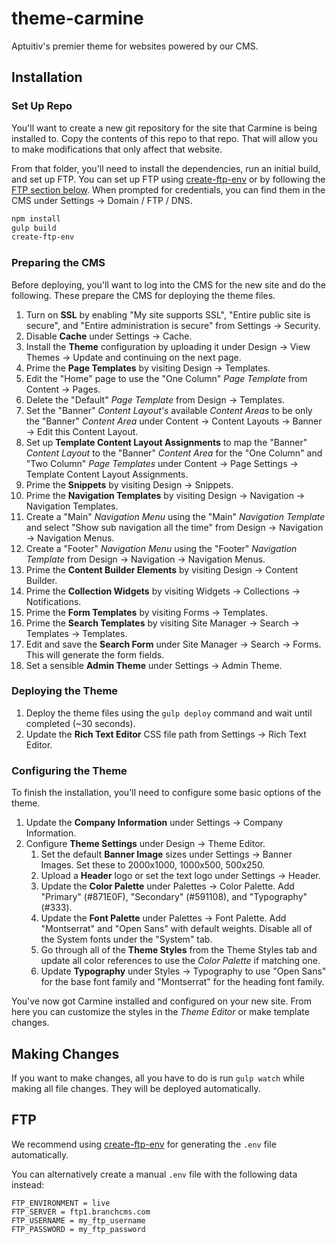 # theme-carmine
Aptuitiv's premier theme for websites powered by our CMS.

## Installation

### Set Up Repo
You'll want to create a new git repository for the site that Carmine is being installed to. Copy the contents of this repo to that repo. That will allow you to make modifications that only affect that website.

From that folder, you'll need to install the dependencies, run an initial build, and set up FTP. You can set up FTP using [create-ftp-env](https://github.com/aptuitiv/create-ftp-env) or by following the [FTP section below](#ftp). When prompted for credentials, you can find them in the CMS under Settings -> Domain / FTP / DNS.

```bash
npm install
gulp build
create-ftp-env
```

### Preparing the CMS
Before deploying, you'll want to log into the CMS for the new site and do the following. These prepare the CMS for deploying the theme files.

1. Turn on **SSL** by enabling "My site supports SSL", "Entire public site is secure", and "Entire administration is secure" from Settings -> Security.
1. Disable **Cache** under Settings -> Cache.
1. Install the **Theme** configuration by uploading it under Design -> View Themes -> Update and continuing on the next page.
1. Prime the **Page Templates** by visiting Design -> Templates.
1. Edit the "Home" page to use the "One Column" *Page Template* from Content -> Pages.
1. Delete the "Default" *Page Template* from Design -> Templates.
1. Set the "Banner" *Content Layout's* available *Content Areas* to be only the "Banner" *Content Area* under Content -> Content Layouts -> Banner -> Edit this Content Layout.
1. Set up **Template Content Layout Assignments** to map the "Banner" *Content Layout* to the "Banner" *Content Area* for the "One Column" and "Two Column" *Page Templates* under Content -> Page Settings -> Template Content Layout Assignments.
1. Prime the **Snippets** by visiting Design -> Snippets.
1. Prime the **Navigation Templates** by visiting Design -> Navigation -> Navigation Templates.
1. Create a "Main" *Navigation Menu* using the "Main" *Navigation Template* and select "Show sub navigation all the time" from Design -> Navigation -> Navigation Menus.
1. Create a "Footer" *Navigation Menu* using the "Footer" *Navigation Template* from Design -> Navigation -> Navigation Menus.
1. Prime the **Content Builder Elements** by visiting Design -> Content Builder.
1. Prime the **Collection Widgets** by visiting Widgets -> Collections -> Notifications.
1. Prime the **Form Templates** by visiting Forms -> Templates.
1. Prime the **Search Templates** by visiting Site Manager -> Search -> Templates -> Templates.
1. Edit and save the **Search Form** under Site Manager -> Search -> Forms. This will generate the form fields.
1. Set a sensible **Admin Theme** under Settings -> Admin Theme.

### Deploying the Theme
1. Deploy the theme files using the `gulp deploy` command and wait until completed (~30 seconds).
1. Update the **Rich Text Editor** CSS file path from Settings -> Rich Text Editor.

### Configuring the Theme
To finish the installation, you'll need to configure some basic options of the theme.

1. Update the **Company Information** under Settings -> Company Information.
1. Configure **Theme Settings** under Design -> Theme Editor.
    1. Set the default **Banner Image** sizes under Settings -> Banner Images. Set these to 2000x1000, 1000x500, 500x250.
    1. Upload a **Header** logo or set the text logo under Settings -> Header.
    1. Update the **Color Palette** under Palettes -> Color Palette. Add "Primary" (#871E0F), "Secondary" (#591108), and "Typography" (#333).
    1. Update the **Font Palette** under Palettes -> Font Palette. Add "Montserrat" and "Open Sans" with default weights. Disable all of the System fonts under the "System" tab.
    1. Go through all of the **Theme Styles** from the Theme Styles tab and update all color references to use the *Color Palette* if matching one.
    1. Update **Typography** under Styles -> Typography to use "Open Sans" for the base font family and "Montserrat" for the heading font family.

You've now got Carmine installed and configured on your new site. From here you can customize the styles in the *Theme Editor* or make template changes.

## Making Changes
If you want to make changes, all you have to do is run `gulp watch` while making all file changes. They will be deployed automatically.

## FTP
We recommend using [create-ftp-env](https://github.com/aptuitiv/create-ftp-env) for generating the `.env` file automatically.

You can alternatively create a manual `.env` file with the following data instead:
```.env
FTP_ENVIRONMENT = live
FTP_SERVER = ftp1.branchcms.com
FTP_USERNAME = my_ftp_username
FTP_PASSWORD = my_ftp_password
```
